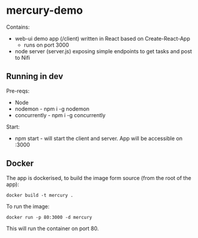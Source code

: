 # mercury-demo

Contains:

- web-ui demo app (/client) written in React based on Create-React-App
  - runs on port 3000
- node server (server.js) exposing simple endpoints to get tasks and post to Nifi

## Running in dev

Pre-reqs:
- Node
- nodemon - npm i -g nodemon
- concurrently - npm i -g concurrently

Start:
- npm start - will start the client and server. App will be accessible on :3000

## Docker

The app is dockerised, to build the image form source (from the root of the app):

`docker build -t mercury .`

To run the image:

`docker run -p 80:3000 -d mercury`

This will run the container on port 80.